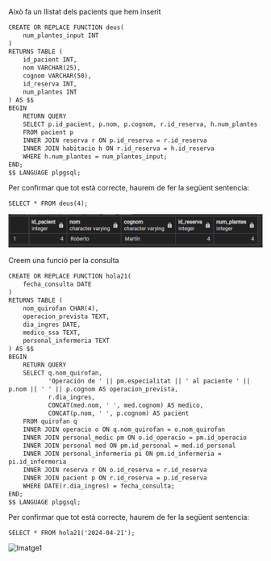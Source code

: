 Això fa un llistat dels pacients que hem inserit
```
CREATE OR REPLACE FUNCTION deus(
    num_plantes_input INT
)
RETURNS TABLE (
    id_pacient INT,
    nom VARCHAR(25),
    cognom VARCHAR(50),
    id_reserva INT,
    num_plantes INT
) AS $$
BEGIN
    RETURN QUERY
    SELECT p.id_pacient, p.nom, p.cognom, r.id_reserva, h.num_plantes
    FROM pacient p
    INNER JOIN reserva r ON p.id_reserva = r.id_reserva
    INNER JOIN habitacio h ON r.id_reserva = h.id_reserva
    WHERE h.num_plantes = num_plantes_input;
END;
$$ LANGUAGE plpgsql;
```
Per confirmar que tot està correcte, haurem de fer la següent sentencia:
```
SELECT * FROM deus(4);
```
![Imatge1](Imatges\Image.png)

Creem una funció per la consulta
```
CREATE OR REPLACE FUNCTION hola21(
    fecha_consulta DATE
)
RETURNS TABLE (
    nom_quirofan CHAR(4),
    operacion_prevista TEXT,
    dia_ingres DATE,
    medico_ssa TEXT,
    personal_infermeria TEXT
) AS $$
BEGIN
    RETURN QUERY
    SELECT q.nom_quirofan,
           'Operación de ' || pm.especialitat || ' al paciente ' || p.nom || ' ' || p.cognom AS operacion_prevista,
           r.dia_ingres,
           CONCAT(med.nom, ' ', med.cognom) AS medico,
           CONCAT(p.nom, ' ', p.cognom) AS pacient
    FROM quirofan q
    INNER JOIN operacio o ON q.nom_quirofan = o.nom_quirofan
    INNER JOIN personal_medic pm ON o.id_operacio = pm.id_operacio
    INNER JOIN personal med ON pm.id_personal = med.id_personal
    INNER JOIN personal_infermeria pi ON pm.id_infermeria = pi.id_infermeria
    INNER JOIN reserva r ON o.id_reserva = r.id_reserva
    INNER JOIN pacient p ON r.id_reserva = p.id_reserva
    WHERE DATE(r.dia_ingres) = fecha_consulta;
END;
$$ LANGUAGE plpgsql;
```
Per confirmar que tot està correcte, haurem de fer la següent sentencia:
```
SELECT * FROM hola21('2024-04-21');
````
![Imatge1](Imatges\Image2.png)
